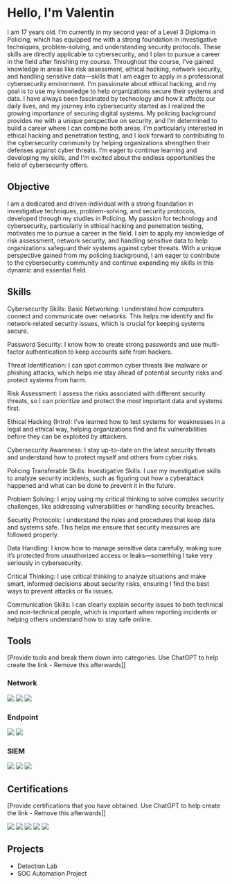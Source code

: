 # Hello, I'm Valentin

I am 17 years old. I'm currently in my second year of a Level 3 Diploma in Policing, which has equipped me with a strong foundation in investigative techniques, problem-solving, and understanding security protocols.
These skills are directly applicable to cybersecurity, and I plan to pursue a career in the field after finishing my course. 
Throughout the course, I've gained knowledge in areas like risk assessment, ethical hacking, network security, and handling sensitive data—skills that I am eager to apply in a professional cybersecurity environment.
I'm passionate about ethical hacking, and my goal is to use my knowledge to help organizations secure their systems and data. 
I have always been fascinated by technology and how it affects our daily lives, and my journey into cybersecurity started as I realized the growing importance of securing digital systems.
My policing background provides me with a unique perspective on security, and I’m determined to build a career where I can combine both areas. 
I'm particularly interested in ethical hacking and penetration testing, and I look forward to contributing to the cybersecurity community by helping organizations strengthen their defenses against cyber threats. 
I’m eager to continue learning and developing my skills, and I'm excited about the endless opportunities the field of cybersecurity offers.

## Objective

I am a dedicated and driven individual with a strong foundation in investigative techniques, problem-solving, and security protocols, developed through my studies in Policing. My passion for technology and cybersecurity, particularly in ethical hacking and penetration testing, motivates me to pursue a career in the field. I aim to apply my knowledge of risk assessment, network security, and handling sensitive data to help organizations safeguard their systems against cyber threats. With a unique perspective gained from my policing background, I am eager to contribute to the cybersecurity community and continue expanding my skills in this dynamic and essential field.

## Skills

Cybersecurity Skills:
Basic Networking: I understand how computers connect and communicate over networks. This helps me identify and fix network-related security issues, which is crucial for keeping systems secure.

Password Security: I know how to create strong passwords and use multi-factor authentication to keep accounts safe from hackers.

Threat Identification: I can spot common cyber threats like malware or phishing attacks, which helps me stay ahead of potential security risks and protect systems from harm.

Risk Assessment: I assess the risks associated with different security threats, so I can prioritize and protect the most important data and systems first.

Ethical Hacking (Intro): I’ve learned how to test systems for weaknesses in a legal and ethical way, helping organizations find and fix vulnerabilities before they can be exploited by attackers.

Cybersecurity Awareness: I stay up-to-date on the latest security threats and understand how to protect myself and others from cyber risks.

Policing Transferable Skills:
Investigative Skills: I use my investigative skills to analyze security incidents, such as figuring out how a cyberattack happened and what can be done to prevent it in the future.

Problem Solving: I enjoy using my critical thinking to solve complex security challenges, like addressing vulnerabilities or handling security breaches.

Security Protocols: I understand the rules and procedures that keep data and systems safe. This helps me ensure that security measures are followed properly.

Data Handling: I know how to manage sensitive data carefully, making sure it’s protected from unauthorized access or leaks—something I take very seriously in cybersecurity.

Critical Thinking: I use critical thinking to analyze situations and make smart, informed decisions about security risks, ensuring I find the best ways to prevent attacks or fix issues.

Communication Skills: I can clearly explain security issues to both technical and non-technical people, which is important when reporting incidents or helping others understand how to stay safe online.



## Tools
[Provide tools and break them down into categories. Use ChatGPT to help create the link - Remove this afterwards]]

### Network
<div>
    <img src="https://img.shields.io/badge/-Wireshark-1679A7?&style=for-the-badge&logo=Wireshark&logoColor=white" />
    <img src="https://img.shields.io/badge/-Suricata-EF3B2D?&style=for-the-badge&logo=Suricata&logoColor=white" />
    <img src="https://img.shields.io/badge/-Zeek-777BB4?&style=for-the-badge&logo=Zeek&logoColor=white" />
</div>

### Endpoint
<div>
    <img src="https://img.shields.io/badge/-Microsoft_Defender_for_Endpoint-00A4EF?&style=for-the-badge&logo=Microsoft&logoColor=white" />
    <img src="https://img.shields.io/badge/-Velociraptor-4B275F?&style=for-the-badge&logo=Velociraptor&logoColor=white" />
</div>

### SIEM
<div>
    <img src="https://img.shields.io/badge/-Microsoft_Sentinel-0078D4?&style=for-the-badge&logo=Microsoft&logoColor=white" />
    <img src="https://img.shields.io/badge/-Splunk-000000?&style=for-the-badge&logo=Splunk&logoColor=white" />
    <img src="https://img.shields.io/badge/-Elastic-005571?&style=for-the-badge&logo=Elastic&logoColor=white" />
</div>

## Certifications
[Provide certifications that you have obtained. Use ChatGPT to help create the link - Remove this afterwards]]
<div>
<img src="https://img.shields.io/badge/-Security%2B-FF0000?&style=for-the-badge&logo=CompTIA&logoColor=white" />
<img src="https://img.shields.io/badge/-Network%2B-007ACC?&style=for-the-badge&logo=CompTIA&logoColor=white" />
<img src="https://img.shields.io/badge/-A%2B-4D4D4D?&style=for-the-badge&logo=CompTIA&logoColor=white" />
<img src="https://img.shields.io/badge/-CDSA-006400?&style=for-the-badge&logoColor=white" />
<img src="https://img.shields.io/badge/-CCD-000080?&style=for-the-badge&logoColor=white" />
</div>

## Projects
- Detection Lab
- SOC Automation Project
